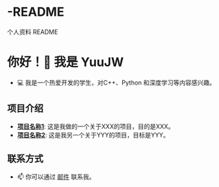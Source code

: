 # -README
个人资料 README
# 你好！👋 我是 YuuJW

- 💻 我是一个热爱开发的学生，对C++、Python 和深度学习等内容感兴趣。

## 项目介绍
- **[项目名称1](项目链接)**: 这是我做的一个关于XXX的项目，目的是XXX。
- **[项目名称2](项目链接)**: 这是我另一个关于YYY的项目，目标是YYY。

## 联系方式
- 📫 你可以通过 [邮件](yumr.coder@gmail.com) 联系我。
